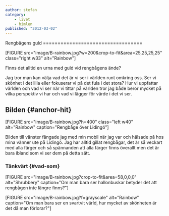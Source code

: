 ```yaml
---
author: stefan
category:
    - livet
    - himlen
published: "2012-03-02"
---
```

<DIV class="blogg">
Rengbågens guld
==================================
</DIV>

[FIGURE src="image/B-rainbow.jpg?w=200&crop-to-fit&area=25,25,25,25" class="right w33" alt="Rainbow"]

Finns det alltid en urna med guld vid rengbågens ände?

Jag tror man kan välja vad det är vi ser i världen runt omkring oss. Ser vi skönhet i det lilla eller fokuserar vi på det fula i det stora? Hur vi uppfattar världen och vad vi ser när vi tittar på världen tror jag både beror mycket på vilka perspektiv vi har och vad vi lägger för värde i det vi ser.

<!--more-->

Bilden {#anchor-hit}
-----------------------------------

[FIGURE src="image/B-rainbow.jpg?h=400" class="left w40" alt="Rainbow" caption="Rengbåge över Lidingö"]

Bilden till vänster fångade jag med min mobil när jag var och hälsade på hos mina vänner ute på Lidingö. Jag har alltid gillat rengbågar, det är så veckart med alla färger och så spännanden att alla färger finns överallt men det är bara ibland som vi ser dem på detta sätt.


### Tänkvärt {#vad-som}

[FIGURE src="image/B-rainbow.jpg?crop-to-fit&area=58,0,0,0" alt="Shrubbery" caption="Om man bara ser hallonbuskar betyder det att rengbågen inte längre finns?"]

[FIGURE src="image/B-rainbow.jpg?f=grayscale" alt="Rainbow" caption="Om man bara ser en svartvit värld, hur mycket av skönheten är det då man förlorar?"]
